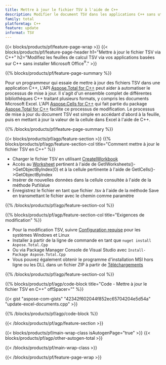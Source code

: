 ```yaml
---
title: Mettre à jour le fichier TSV à l'aide de C++
description: Modifier le document TSV dans les applications C++ sans utiliser Microsoft Excel.
family: total
platformtag: C++
feature: update
informat: TSV
---
```

{{< blocks/products/pf/feature-page-wrap >}}
{{< blocks/products/pf/feature-page-header h1="Mettre à jour le fichier TSV via C++" h2="Modifiez les feuilles de calcul TSV via vos applications basées sur C++ sans installer Microsoft Office<sup>&reg;</sup>." >}}

{{% blocks/products/pf/feature-page-summary %}}

Pour un programmeur qui essaie de mettre à jour des fichiers TSV dans une application C++, L'API [Aspose.Total for C++](https://products.aspose.com/total/cpp/) peut aider à automatiser le processus de mise à jour. Il s'agit d'un ensemble complet de différentes bibliothèques C++ traitant plusieurs formats, y compris les documents Microsoft Excel. L'API [Aspose.Cells for C++](https://products.aspose.com/cells/cpp/) qui fait partie du package [Aspose.Total for C++](https://products.aspose.com/total/cpp/) facilite ce processus de modification. Le processus de mise à jour du document TSV est simple en accédant d'abord à la feuille, puis en mettant à jour la valeur de la cellule dans Excel à l'aide de C++.

{{% /blocks/products/pf/feature-page-summary %}}

{{< blocks/products/pf/agp/feature-section >}}
{{% blocks/products/pf/agp/feature-section-col title="Comment mettre à jour le fichier TSV en C++" %}}

- Charger le fichier TSV en utilisant [CreateIWorkbook](https://reference.aspose.com/cells/cpp/class/aspose.cells.factory#a93f7282b976d2a001d44198dedaceee8)
- Accès au [Worksheet](https://reference.aspose.com/cells/cpp/class/aspose.cells.i_worksheet) pertinent à l'aide de GetIWorksheets()->GetObjectByIndex(0) et à la cellule pertinente à l'aide de GetICells()->GetObjectByIndex
- Insérer de nouvelles données dans la cellule consultée à l'aide de la méthode PutValue
- Enregistrez le fichier en tant que fichier .tsv à l'aide de la méthode Save en transmettant le fichier avec le chemin comme paramètre

{{% /blocks/products/pf/agp/feature-section-col %}}

{{% blocks/products/pf/agp/feature-section-col title="Exigences de modification" %}}

- Pour la modification TSV, suivre [Configuration requise](https://docs.aspose.com/cells/cpp/system-requirements/) pour les systèmes Windows et Linux 
- Installer à partir de la ligne de commande en tant que ```nuget install Aspose.Total.Cpp```
- Ou via Package Manager Console de Visual Studio avec ```Install-Package Aspose.Total.Cpp```
- Vous pouvez également obtenir le programme d'installation MSI hors ligne ou les DLL dans un fichier ZIP à partir de [Téléchargements](https://releases.aspose.com/cells/cpp)

{{% /blocks/products/pf/agp/feature-section-col %}}

{{% blocks/products/pf/agp/code-block title="Code - Mettre à jour le fichier TSV en C++" offSpacer="" %}}

{{< gist "aspose-com-gists" "42342f602044f852ec65704204e5d54a" "update-excel-documents.cpp" >}}

{{% /blocks/products/pf/agp/code-block %}}

{{< /blocks/products/pf/agp/feature-section >}}

{{< blocks/products/pf/main-wrap-class isAutogenPage="true" >}}
{{< blocks/products/pf/agp/other-autogen-total >}}

{{< /blocks/products/pf/main-wrap-class >}}

{{< /blocks/products/pf/feature-page-wrap >}}